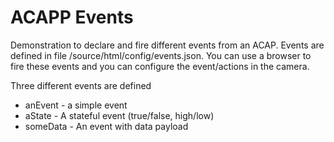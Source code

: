 # ACAPP Events
Demonstration to declare and fire different events from an ACAP.  Events are defined in file /source/html/config/events.json.  You can use a browser to fire these events and you can configure the event/actions in the camera.

Three different events are defined
* anEvent - a simple event
* aState - A stateful event (true/false, high/low)
* someData - An event with data payload

